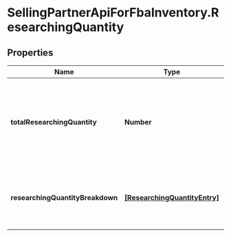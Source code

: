 # SellingPartnerApiForFbaInventory.ResearchingQuantity

## Properties
Name | Type | Description | Notes
------------ | ------------- | ------------- | -------------
**totalResearchingQuantity** | **Number** | The total number of units currently being researched in Amazon&#x27;s fulfillment network. | [optional] 
**researchingQuantityBreakdown** | [**[ResearchingQuantityEntry]**](ResearchingQuantityEntry.md) | A list of quantity details for items currently being researched. | [optional] 
